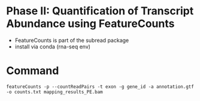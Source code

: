 # Phase II: Quantification of Transcript Abundance using FeatureCounts

- FeatureCounts is part of the subread package
- install via conda (rna-seq env)

# Command 

	featureCounts -p --countReadPairs -t exon -g gene_id -a annotation.gtf -o counts.txt mapping_results_PE.bam

